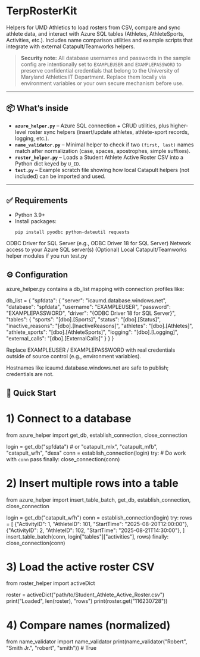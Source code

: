 # TerpRosterKit

Helpers for UMD Athletics to load rosters from CSV, compare and sync athlete data, and interact with Azure SQL tables (Athletes, AthleteSports, Activities, etc.). Includes name comparison utilities and example scripts that integrate with external Catapult/Teamworks helpers.

> **Security note:** All database usernames and passwords in the sample config are intentionally set to `EXAMPLEUSER` and `EXAMPLEPASSWORD` to preserve confidential credentials that belong to the University of Maryland Athletics IT Department. Replace them locally via environment variables or your own secure mechanism before use.

---

## 📦 What’s inside

- **`azure_helper.py`** – Azure SQL connection + CRUD utilities, plus higher-level roster sync helpers (insert/update athletes, athlete-sport records, logging, etc.).
- **`name_validator.py`** – Minimal helper to check if two `(first, last)` names match after normalization (case, spaces, apostrophes, simple suffixes).
- **`roster_helper.py`** – Loads a Student Athlete Active Roster CSV into a Python dict keyed by `U_ID`.
- **`test.py`** – Example scratch file showing how local Catapult helpers (not included) can be imported and used.

---

## ✅ Requirements

- Python 3.9+
- Install packages:
  ```bash
  pip install pyodbc python-dateutil requests
ODBC Driver for SQL Server (e.g., ODBC Driver 18 for SQL Server)
Network access to your Azure SQL server(s)
(Optional) Local Catapult/Teamworks helper modules if you run test.py

## ⚙️ Configuration

azure_helper.py contains a db_list mapping with connection profiles like:

db_list = {
  "spfdata": {
    "server": "icaumd.database.windows.net",
    "database": "spfdata",
    "username": "EXAMPLEUSER",
    "password": "EXAMPLEPASSWORD",
    "driver": "{ODBC Driver 18 for SQL Server}",
    "tables": {
      "sports": "[dbo].[Sports]",
      "status": "[dbo].[Status]",
      "inactive_reasons": "[dbo].[InactiveReasons]",
      "athletes": "[dbo].[Athletes]",
      "athlete_sports": "[dbo].[AthleteSports]",
      "logging": "[dbo].[Logging]",
      "external_calls": "[dbo].[ExternalCalls]"
    }
  }
}


Replace EXAMPLEUSER / EXAMPLEPASSWORD with real credentials outside of source control (e.g., environment variables).

Hostnames like icaumd.database.windows.net are safe to publish; credentials are not.

## 🚀 Quick Start
# 1) Connect to a database
from azure_helper import get_db, establish_connection, close_connection

login = get_db("spfdata")        # or "catapult_mlx", "catapult_mfb", "catapult_wfh", "dexa"
conn = establish_connection(login)
try:
    # Do work with `conn`
    pass
finally:
    close_connection(conn)

# 2) Insert multiple rows into a table
from azure_helper import insert_table_batch, get_db, establish_connection, close_connection

login = get_db("catapult_wfh")
conn = establish_connection(login)
try:
    rows = [
        {"ActivityID": 1, "AthleteID": 101, "StartTime": "2025-08-20T12:00:00"},
        {"ActivityID": 2, "AthleteID": 102, "StartTime": "2025-08-21T14:30:00"},
    ]
    insert_table_batch(conn, login["tables"]["activities"], rows)
finally:
    close_connection(conn)

# 3) Load the active roster CSV
from roster_helper import activeDict

roster = activeDict("path/to/Student_Athlete_Active_Roster.csv")
print("Loaded", len(roster), "rows")
print(roster.get("116230728"))

# 4) Compare names (normalized)
from name_validator import name_validator
print(name_validator("Robert", "Smith Jr.", "robert", "smith"))  # True



